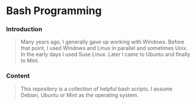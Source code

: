 # Bash Programming

### Introduction
> Many years ago, I generally gave up working with Windows. Before that point, I used Windows and Linux in parallel and sometimes Unix. In the early days I used Suse Linux. Later I came to Ubuntu and finally to Mint.

### Content

> This repository is a collection of helpful bash scripts. I assume Debian, Ubuntu or Mint as the operating system.
